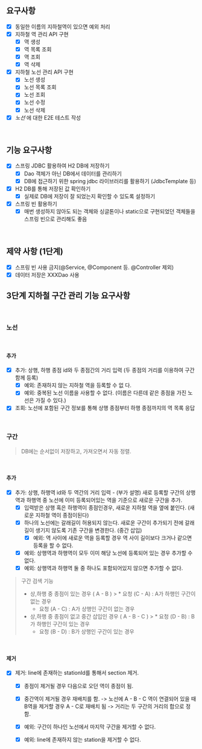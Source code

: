 ## 요구사항

- [X] 동일한 이름의 지하철역이 있으면 예외 처리
- [X] 지하철 역 관리 API 구현
    - [X] 역 생성
    - [X] 역 목록 조회
    - [X] 역 조회
    - [X] 역 삭제
- [X] 지하철 노선 관리 API 구현
    - [X] 노선 생성
    - [X] 노선 목록 조회
    - [X] 노선 조회
    - [X] 노선 수정
    - [X] 노선 삭제
    
- [X] *노선* 에 대한 E2E 테스트 작성

<br>

## 기능 요구사항

- [x] 스프링 JDBC 활용하여 H2 DB에 저장하기
    - [x] Dao 객체가 아닌 DB에서 데이터를 관리하기
    - [x] DB에 접근하기 위한 spring jdbc 라이브러리를 활용하기 (JdbcTemplate 등)
- [x] H2 DB를 통해 저장된 값 확인하기
    - [x] 실제로 DB에 저장이 잘 되었는지 확인할 수 있도록 설정하기
- [x] 스프링 빈 활용하기
    - [x] 매번 생성하지 않아도 되는 객체와 싱글톤이나 static으로 구현되었던 객체들을 스프링 빈으로 관리해도 좋음

<br>

## 제약 사항 (1단계)

- [X] 스프링 빈 사용 금지(@Service, @Component 등. @Controller 제외)
- [X] 데이터 저장은 XXXDao 사용

## 3단계 지하철 구간 관리 기능 요구사항

<br>

### 노선

<br>

#### 추가
* [x] 추가: 상행, 하행 종점 id와 두 종점간의 거리 입력 (두 종점의 거리를 이용하여 구간 함께 등록)
  * [x] 예외: 존재하지 않는 지하철 역을 등록할 수 없                                                                                                  다.
  * [x] 예외: 중복된 노선 이름을 사용할 수 없다. (이름은 다른데 같은 종점을 가진 노선은 가질 수 있다.)
* [x] 조회: 노선에 포함된 구간 정보를 통해 상행 종점부터 하행 종점까지의 역 목록 응답

<br>

### 구간
> DB에는 순서없이 저장하고, 가져오면서 자동 정렬.

<br>

#### 추가
* [x] 추가: 상행, 하행역 id와 두 역간의 거리 입력 - (부가 설명) 새로 등록할 구간의 상행역과 하행역 중 노선에 이미 등록되어있는 역을 기준으로 새로운 구간을 추가.
  * [x] 입력받은 상행 혹은 하행역이 종점인경우, 새로운 지하철 역을 옆에 붙인다. (새로운 지하철 역이 종점이된다)
  * [x] 하나의 노선에는 갈래길이 허용되지 않는다. 새로운 구간이 추가되기 전에 갈래길이 생기지 않도록 기존 구간을 변경한다. (중간 삽입)
    * [x] 예외: 역 사이에 새로운 역을 등록할 경우 역 사이 길이보다 크거나 같으면 등록을 할 수 없다.
  * [x] 예외: 상행역과 하행역이 모두 이미 해당 노선에 등록되어 있는 경우 추가할 수 없다.
  * [x] 예외: 상행역과 하행역 둘 중 하나도 포함되어있지 않으면 추가할 수 없다.

> 구간 검색 기능
> * 상,하행 중 종점이 있는 경우 ( A - B )
    >   * 요청 (C - A) : A가 하행인 구간이 없는 경우
>   * 요청 (A - C) : A가 상행인 구간이 없는 경우
> * 상,하행 중 종점이 없고 중간 삽입인 경우 ( A - B - C )
    >   * 요청 (D - B) : B가 하행인 구간이 있는 경우
>   * 요청 (B - D) : B가 상행인 구간이 있는 경우

<br>

#### 제거
* [x] 제거: line에 존재하는 stationId를 통해서 section 제거.
  * [x] 종점이 제거될 경우 다음으로 오던 역이 종점이 됨.
  * [x] 중간역이 제거될 경우 재배치를 함. -> 노선에 A - B - C 역이 연결되어 있을 때 B역을 제거할 경우 A - C로 재배치 됨 -> 거리는 두 구간의 거리의 합으로 정함.
  * [x] 예외: 구간이 하나인 노선에서 마지막 구간을 제거할 수 없다.
  * [x] 예외: line에 존재하지 않는 station을 제거할 수 없다.
  